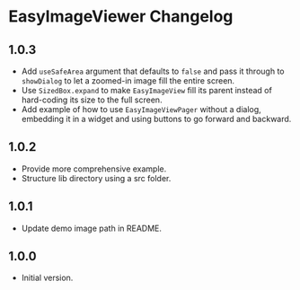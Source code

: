 # EasyImageViewer Changelog

## 1.0.3

- Add `useSafeArea` argument that defaults to `false` and pass it through to `showDialog` to let a zoomed-in image fill the entire screen.
- Use `SizedBox.expand` to make `EasyImageView` fill its parent instead of hard-coding its size to the full screen.
- Add example of how to use `EasyImageViewPager` without a dialog, embedding it in a widget and using buttons to go forward and backward.

## 1.0.2

- Provide more comprehensive example.
- Structure lib directory using a src folder.

## 1.0.1

- Update demo image path in README.

## 1.0.0

- Initial version.
